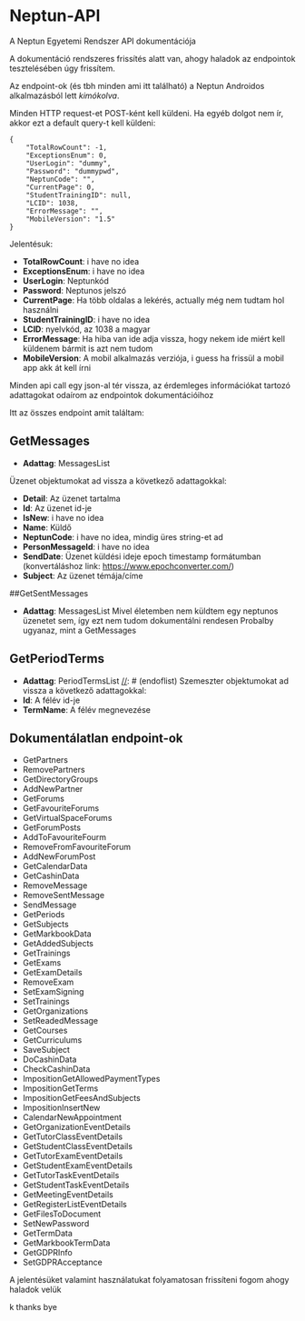 # Neptun-API
A Neptun Egyetemi Rendszer API dokumentációja

A dokumentáció rendszeres frissítés alatt van, ahogy haladok az endpointok tesztelésében úgy frissítem.

Az endpoint-ok (és tbh minden ami itt található) a Neptun Androidos alkalmazásból lett *kimókolva*.

Minden HTTP request-et POST-ként kell küldeni. Ha egyéb dolgot nem ír, akkor ezt a default query-t kell küldeni:

```
{
    "TotalRowCount": -1,
    "ExceptionsEnum": 0,
    "UserLogin": "dummy",
    "Password": "dummypwd",
    "NeptunCode": "",
    "CurrentPage": 0,
    "StudentTrainingID": null,
    "LCID": 1038,
    "ErrorMessage": "",
    "MobileVersion": "1.5"
}
```
Jelentésuk:
- **TotalRowCount**: i have no idea
- **ExceptionsEnum**: i have no idea
- **UserLogin**: Neptunkód
- **Password**: Neptunos jelszó
- **CurrentPage**: Ha több oldalas a lekérés, actually még nem tudtam hol használni
- **StudentTrainingID**: i have no idea
- **LCID**: nyelvkód, az 1038 a magyar
- **ErrorMessage**: Ha hiba van ide adja vissza, hogy nekem ide miért kell küldenem bármit is azt nem tudom
- **MobileVersion**: A mobil alkalmazás verziója, i guess ha frissül a mobil app akk át kell írni

Minden api call egy json-al tér vissza, az érdemleges információkat tartozó adattagokat odaírom az endpointok dokumentációihoz

Itt az összes endpoint amit találtam:
## GetMessages
- **Adattag**: MessagesList

[//]: # (endoflist)
    Üzenet objektumokat ad vissza a következő adattagokkal:
- **Detail**: Az üzenet tartalma
- **Id**: Az üzenet id-je
- **IsNew**: i have no idea
- **Name**: Küldő
- **NeptunCode**: i have no idea, mindig üres string-et ad
- **PersonMessageId**: i have no idea
- **SendDate**: Üzenet küldési ideje epoch timestamp formátumban (konvertáláshoz link: https://www.epochconverter.com/)
- **Subject**: Az üzenet témája/címe

##GetSentMessages
- **Adattag**: MessagesList
Mivel életemben nem küldtem egy neptunos üzenetet sem, így ezt nem tudom dokumentálni rendesen
Probalby ugyanaz, mint a GetMessages

## GetPeriodTerms
- **Adattag**: PeriodTermsList
[//]: # (endoflist)
  Szemeszter objektumokat ad vissza a következő adattagokkal:
- **Id**: A félév id-je
- **TermName**: A félév megnevezése

## Dokumentálatlan endpoint-ok
- GetPartners
- RemovePartners
- GetDirectoryGroups
- AddNewPartner
- GetForums
- GetFavouriteForums
- GetVirtualSpaceForums
- GetForumPosts
- AddToFavouriteFourm
- RemoveFromFavouriteForum
- AddNewForumPost
- GetCalendarData
- GetCashinData
- RemoveMessage
- RemoveSentMessage
- SendMessage
- GetPeriods
- GetSubjects
- GetMarkbookData
- GetAddedSubjects
- GetTrainings
- GetExams
- GetExamDetails
- RemoveExam
- SetExamSigning
- SetTrainings
- GetOrganizations
- SetReadedMessage
- GetCourses
- GetCurriculums
- SaveSubject
- DoCashinData
- CheckCashinData
- ImpositionGetAllowedPaymentTypes
- ImpositionGetTerms
- ImpositionGetFeesAndSubjects
- ImpositionInsertNew
- CalendarNewAppointment
- GetOrganizationEventDetails
- GetTutorClassEventDetails
- GetStudentClassEventDetails
- GetTutorExamEventDetails
- GetStudentExamEventDetails
- GetTutorTaskEventDetails
- GetStudentTaskEventDetails
- GetMeetingEventDetails
- GetRegisterListEventDetails
- GetFilesToDocument
- SetNewPassword
- GetTermData
- GetMarkbookTermData
- GetGDPRInfo
- SetGDPRAcceptance

A jelentésüket valamint használatukat folyamatosan frissíteni fogom ahogy haladok velük

k thanks bye
